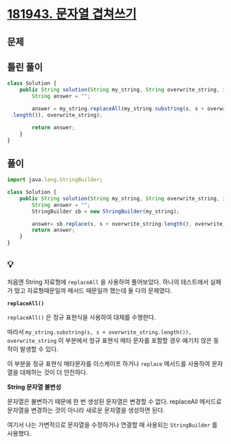 # [181943. 문자열 겹쳐쓰기](https://github.com/peesechizza/Algorithm/tree/main/%ED%94%84%EB%A1%9C%EA%B7%B8%EB%9E%98%EB%A8%B8%EC%8A%A4/unrated/181943.%E2%80%85%EB%AC%B8%EC%9E%90%EC%97%B4%E2%80%85%EA%B2%B9%EC%B3%90%EC%93%B0%EA%B8%B0)

## 문제

[](https://school.programmers.co.kr/learn/courses/30/lessons/181943)

## 틀린 풀이

```jsx
class Solution {
    public String solution(String my_string, String overwrite_string, int s) {
        String answer = "";

        answer = my_string.replaceAll(my_string.substring(s, s + overwrite_string
 .length()), overwrite_string);

        return answer;
    }
}
```

## 풀이

```jsx
import java.lang.StringBuilder;

class Solution {
    public String solution(String my_string, String overwrite_string, int s) {
        String answer = "";
        StringBuilder sb = new StringBuilder(my_string);

        answer= sb.replace(s, s + overwrite_string.length(), overwrite_string).toString();
        return answer;
    }
}
```

## 💡

처음엔 String 자료형에 `replaceAll` 을 사용하여 풀어보았다. 하나의 테스트에서 실패가 떴고 자료형때문일까 메서드 때문일까 했는데 둘 다의 문제였다.

**`replaceAll()`**

`replaceAll()` 은 정규 표현식을 사용하여 대체를 수행한다.

따라서 `my_string.substring(s, s + overwrite_string.length()), overwrite_string` 이 부분에서 정규 표현식 메타 문자를 포함할 경우 예기치 않은 동작이 발생할 수 있다.

이 부분을 정규 표현식 메타문자를 이스케이프 하거나 `replace` 메서드를 사용하여 문자열을 대체하는 것이 더 안전하다.

**String 문자열 불변성**

문자열은 불변하기 때문에 한 번 생성된 문자열은 변경할 수 없다. replaceAll 메서드로 문자열을 변경하는 것이 아니라 새로운 문자열을 생성하면 된다.

여기서 나는 가변적으로 문자열을 수정하거나 연결할 때 사용되는 `StringBuilder` 를 사용했다.
